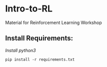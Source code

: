 # Intro-to-RL
Material for Reinforcement Learning Workshop

## Install Requirements: 

*Install python3*

```
pip install -r requirements.txt
```

